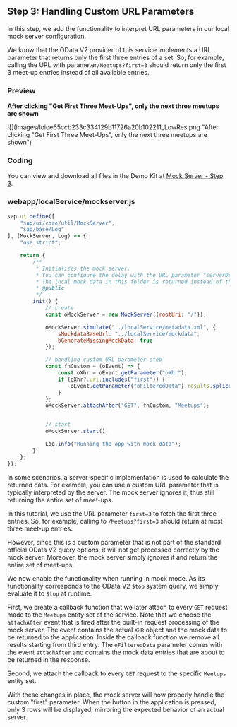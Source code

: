 <!-- loio46c1ca4eb2804af6bfa371ad51c9b887 -->

## Step 3: Handling Custom URL Parameters

In this step, we add the functionality to interpret URL parameters in our local mock server configuration.

We know that the OData V2 provider of this service implements a URL parameter that returns only the first three entries of a set. So, for example, calling the URL with parameter`/Meetups?first=3` should return only the first 3 meet-up entries instead of all available entries.



### Preview

  
  
**After clicking "Get First Three Meet-Ups", only the next three meetups are shown**

![](images/loioe65ccb233c334129b11726a20b102211_LowRes.png "After clicking "Get First Three Meet-Ups", only the next three meetups are shown")



### Coding

You can view and download all files in the Demo Kit at [Mock Server - Step 3](https://ui5.sap.com/#/entity/sap.ui.core.tutorial.mockserver/sample/sap.ui.core.tutorial.mockserver.03).



### webapp/localService/mockserver.js

```js
sap.ui.define([
    "sap/ui/core/util/MockServer",
    "sap/base/Log"
], (MockServer, Log) => {
    "use strict";

    return {
        /**
         * Initializes the mock server.
         * You can configure the delay with the URL parameter "serverDelay".
         * The local mock data in this folder is returned instead of the real data for testing.
         * @public
         */
        init() {
            // create
            const oMockServer = new MockServer({rootUri: "/"});

            oMockServer.simulate("../localService/metadata.xml", {
                sMockdataBaseUrl: "../localService/mockdata",
                bGenerateMissingMockData: true
            });

            // handling custom URL parameter step
            const fnCustom = (oEvent) => {
                const oXhr = oEvent.getParameter("oXhr");
                if (oXhr?.url.includes("first")) {
                    oEvent.getParameter("oFilteredData").results.splice(3, 100);
                }
            };
            oMockServer.attachAfter("GET", fnCustom, "Meetups");


            // start
            oMockServer.start();

            Log.info("Running the app with mock data");
        }
    };
});

```

In some scenarios, a server-specific implementation is used to calculate the returned data. For example, you can use a custom URL parameter that is typically interpreted by the server. The mock server ignores it, thus still returning the entire set of meet-ups.

In this tutorial, we use the URL parameter `first=3` to fetch the first three entries. So, for example, calling to `/Meetups?first=3` should return at most three meet-up entries.

However, since this is a custom parameter that is not part of the standard official OData V2 query options, it will not get processed correctly by the mock server. Moreover, the mock server simply ignores it and return the entire set of meet-ups.

We now enable the functionality when running in mock mode. As its functionality corresponds to the OData V2 `$top` system query, we simply evaluate it to `$top` at runtime.

First, we create a callback function that we later attach to every `GET` request made to the `Meetups` entity set of the service. Note that we choose the `attachAfter` event that is fired after the built-in request processing of the mock server. The event contains the actual `XHR` object and the mock data to be returned to the application. Inside the callback function we remove all results starting from third entry: The `oFilteredData` parameter comes with the event `attachAfter` and contains the mock data entries that are about to be returned in the response.

Second, we attach the callback to every `GET` request to the specific `Meetups` entity set.

With these changes in place, the mock server will now properly handle the custom "first" parameter. When the button in the application is pressed, only 3 rows will be displayed, mirroring the expected behavior of an actual server.

